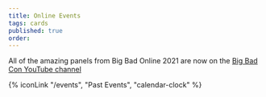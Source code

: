 ```yaml
---
title: Online Events
tags: cards
published: true
order: 
---
```

All of the amazing panels from Big Bad Online 2021 are now on the [Big Bad Con YouTube channel](https://www.youtube.com/channel/UCZTZeTM1WamDePxRpEMCftw)

{% iconLink "/events", "Past Events", "calendar-clock" %}
